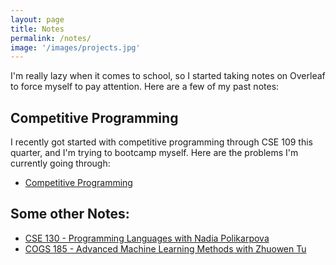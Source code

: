 ```yaml
---
layout: page
title: Notes
permalink: /notes/
image: '/images/projects.jpg'
---
```

<p>I'm really lazy when it comes to school, so I started taking notes on Overleaf to force myself to pay attention. Here are a few of my past notes:</p>
<div>
  <h2>Competitive Programming</h2>
  <p>I recently got started with competitive programming through CSE 109 this quarter, and I'm trying to bootcamp myself. Here are the problems I'm currently going through:</p>
  <ul>
    <li><a href="{{site.baseurl}}/notes/CSE_109.pdf">Competitive Programming</a></li>
  </ul>
</div>

<div>
  <h2>Some other Notes:</h2>
  <ul>
    <li><a href="{{site.baseurl}}/notes/CSE_130.pdf">CSE 130 - Programming Languages with Nadia Polikarpova</a></li>
    <li><a href="{{site.baseurl}}/notes/COGS_185.pdf">COGS 185 - Advanced Machine Learning Methods with Zhuowen Tu</a></li>
  </ul>
</div>